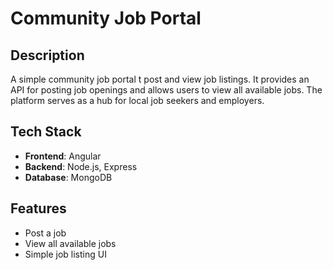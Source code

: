 # Community Job Portal

## Description

A simple community job portal t post and view job listings. It provides an API for posting job openings and allows users to view all available jobs. The platform serves as a hub for local job seekers and employers. 

## Tech Stack

- **Frontend**: Angular
- **Backend**: Node.js, Express
- **Database**: MongoDB

## Features

- Post a job
- View all available jobs
- Simple job listing UI
